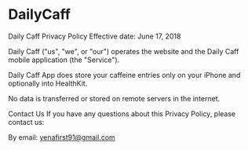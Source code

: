 # DailyCaff

Daily Caff
Privacy Policy
Effective date: June 17, 2018

Daily Caff ("us", "we", or "our") operates the website and the Daily Caff mobile application (the "Service").

Daily Caff App does store your caffeine entries only on your iPhone and optionally into HealthKit.

No data is transferred or stored on remote servers in the internet.

Contact Us
If you have any questions about this Privacy Policy, please contact us:

By email: yenafirst91@gmail.com
